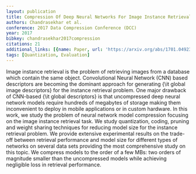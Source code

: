 ```yaml
---
layout: publication
title: Compression Of Deep Neural Networks For Image Instance Retrieval
authors: Chandrasekhar et al.
conference: 2017 Data Compression Conference (DCC)
year: 2017
bibkey: chandrasekhar2017compression
citations: 21
additional_links: [{name: Paper, url: 'https://arxiv.org/abs/1701.04923'}]
tags: [Quantization, Evaluation]
---
```

Image instance retrieval is the problem of retrieving images from a database
which contain the same object. Convolutional Neural Network (CNN) based
descriptors are becoming the dominant approach for generating \{\it global image
descriptors\} for the instance retrieval problem. One major drawback of
CNN-based \{\it global descriptors\} is that uncompressed deep neural network
models require hundreds of megabytes of storage making them inconvenient to
deploy in mobile applications or in custom hardware. In this work, we study the
problem of neural network model compression focusing on the image instance
retrieval task. We study quantization, coding, pruning and weight sharing
techniques for reducing model size for the instance retrieval problem. We
provide extensive experimental results on the trade-off between retrieval
performance and model size for different types of networks on several data sets
providing the most comprehensive study on this topic. We compress models to the
order of a few MBs: two orders of magnitude smaller than the uncompressed
models while achieving negligible loss in retrieval performance.